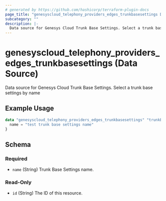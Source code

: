 ```yaml
---
# generated by https://github.com/hashicorp/terraform-plugin-docs
page_title: "genesyscloud_telephony_providers_edges_trunkbasesettings Data Source - terraform-provider-genesyscloud"
subcategory: ""
description: |-
  Data source for Genesys Cloud Trunk Base Settings. Select a trunk base settings by name
---
```


# genesyscloud_telephony_providers_edges_trunkbasesettings (Data Source)

Data source for Genesys Cloud Trunk Base Settings. Select a trunk base settings by name

## Example Usage

```terraform
data "genesyscloud_telephony_providers_edges_trunkbasesettings" "trunkBaseSetting" {
  name = "test trunk base settings name"
}
```

<!-- schema generated by tfplugindocs -->
## Schema

### Required

- `name` (String) Trunk Base Settings name.

### Read-Only

- `id` (String) The ID of this resource.


